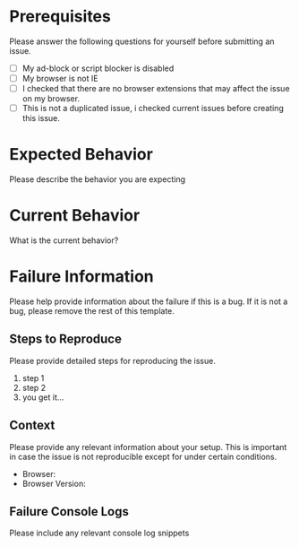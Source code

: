 # Prerequisites

Please answer the following questions for yourself before submitting an issue.

- [ ] My ad-block or script blocker is disabled
- [ ] My browser is not IE
- [ ] I checked that there are no browser extensions that may affect the issue on my browser.
- [ ] This is not a duplicated issue, i checked current issues before creating this issue.

# Expected Behavior

Please describe the behavior you are expecting

# Current Behavior

What is the current behavior?

# Failure Information

Please help provide information about the failure if this is a bug. If it is not a bug, please remove the rest of this template.

## Steps to Reproduce

Please provide detailed steps for reproducing the issue.

1. step 1
2. step 2
3. you get it...

## Context

Please provide any relevant information about your setup. This is important in case the issue is not reproducible except for under certain conditions.

* Browser:
* Browser Version:

## Failure Console Logs

Please include any relevant console log snippets

